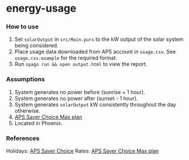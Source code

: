 # energy-usage

### How to use
1. Set `solarOutput` in `src/Main.purs` to the kW output of the solar system being considered.
2. Place usage data downloaded from APS account in `usage.csv`. See `usage.csv.example` for the required format.
3. Run `spago run && open output.html` to view the report.

### Assumptions
1. System generates no power before (sunrise + 1 hour).
2. System generates no power after (sunset - 1 hour).
3. System generates `solarOutput` kW consistently throughout the day otherwise.
4. [APS Saver Choice Max plan](https://www.aps.com/en/Residential/Service-Plans/Compare-Service-Plans/Saver-Choice-Max)
5. Located in Phoenix.

### References
Holidays: [APS Saver Choice](https://www.aps.com/en/Residential/Service-Plans/Compare-Service-Plans/Saver-Choice)
Rates: [APS Saver Choice Max plan](https://www.aps.com/en/Residential/Service-Plans/Compare-Service-Plans/Saver-Choice-Max)
